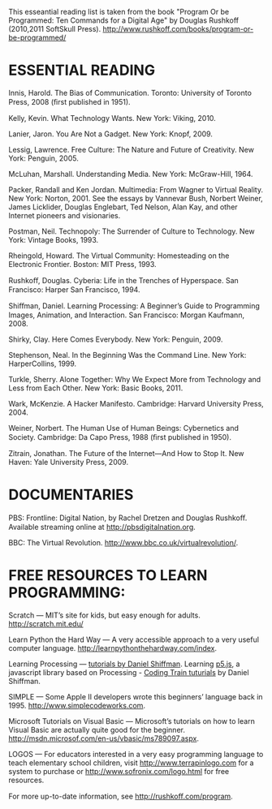 This esseantial reading list is taken from the book "Program Or be Programmed: Ten Commands for a Digital Age" by Douglas Rushkoff (2010,2011 SoftSkull Press). 
http://www.rushkoff.com/books/program-or-be-programmed/




# ESSENTIAL READING

Innis, Harold. The Bias of Communication. Toronto: University of Toronto Press, 2008 (ﬁrst published in 1951).

Kelly, Kevin. What Technology Wants. New York: Viking, 2010. 

Lanier, Jaron. You Are Not a Gadget. New York: Knopf, 2009.

Lessig, Lawrence. Free Culture: The Nature and Future of Creativity. New York: Penguin, 2005.

McLuhan, Marshall. Understanding Media. New York: McGraw-Hill, 1964.

Packer, Randall and Ken Jordan. Multimedia: From Wagner to Virtual Reality. New York: Norton, 2001.  See the essays by Vannevar Bush, Norbert Weiner, James Licklider, Douglas Englebart, Ted Nelson, Alan Kay, and other Internet pioneers and visionaries.

Postman, Neil. Technopoly: The Surrender of Culture to Technology. New York: Vintage Books, 1993.

Rheingold, Howard. The Virtual Community: Homesteading on the Electronic Frontier. Boston: MIT Press, 1993.

Rushkoﬀ, Douglas. Cyberia: Life in the Trenches of Hyperspace. San Francisco: Harper San Francisco, 1994.

Shiﬀman, Daniel. Learning Processing: A Beginner’s Guide to Programming Images, Animation, and Interaction. San Francisco: Morgan Kaufmann, 2008.

Shirky, Clay. Here Comes Everybody. New York: Penguin, 2009.

Stephenson, Neal. In the Beginning Was the Command Line. New York: HarperCollins, 1999.

Turkle, Sherry. Alone Together: Why We Expect More from Technology and Less from Each Other. New York: Basic Books, 2011.

Wark, McKenzie. A Hacker Manifesto. Cambridge: Harvard University Press, 2004.

Weiner, Norbert. The Human Use of Human Beings: Cybernetics and Society. Cambridge: Da Capo Press, 1988 (ﬁrst published in 1950).

Zitrain, Jonathan. The Future of the Internet—And How to Stop It. New Haven: Yale University Press, 2009.

# DOCUMENTARIES
PBS: Frontline: Digital Nation, by Rachel Dretzen and Douglas Rushkoﬀ. Available streaming online at http://pbsdigitalnation.org.

BBC: The Virtual Revolution. http://www.bbc.co.uk/virtualrevolution/.


# FREE RESOURCES TO LEARN PROGRAMMING:

Scratch — MIT’s site for kids, but easy enough for adults. http://scratch.mit.edu/

Learn Python the Hard Way — A very accessible approach to a very useful computer language. http://learnpythonthehardway.com/index.

Learning Processing — [tutorials by Daniel Shiffman](http://www.learningprocessing.com).
Learning [p5.js](https://p5js.org/), a javascript library based on Processing - [Coding Train tuturials](https://thecodingtrain.com/Tutorials/) by Daniel Shiffman. 

SIMPLE — Some Apple II developers wrote this beginners’ language back in 1995. http://www.simplecodeworks.com.

Microsoft Tutorials on Visual Basic — Microsoft’s tutorials on how to learn Visual Basic are actually quite good for the beginner. http://msdn.microsof.com/en-us/vbasic/ms789097.aspx.

LOGOS — For educators interested in a very easy programming language to teach elementary school children, visit http://www.terrapinlogo.com for a system to purchase or http://www.sofronix.com/logo.html for free resources. 

For more up-to-date information, see http://rushkoﬀ.com/program.

